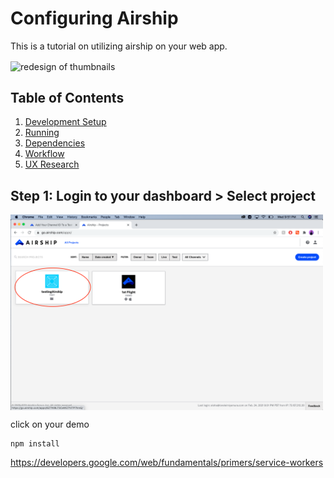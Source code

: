 # Configuring Airship
This is a tutorial on utilizing airship on your web app.

<img align="center" alt="redesign of thumbnails" width="500px" src="https://upload.wikimedia.org/wikipedia/en/8/8b/Airship_2019_logo.png" />

## Table of Contents
1. [Development Setup](#development-setup)
1. [Running](#running)
1. [Dependencies](#dependencies-overview)
1. [Workflow](#workflow)
1. [UX Research](#ux-research)

## Step 1: Login to your dashboard > Select project

<img align="center" alt="redesign of thumbnails" width="500px" src="https://github.com/loreleim/airship/blob/main/images/0-step.png?raw=true" />

click on your demo

```
npm install
```

https://developers.google.com/web/fundamentals/primers/service-workers